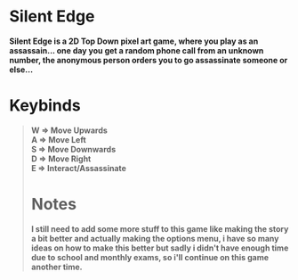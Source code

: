 **<h1>Silent Edge</h1>**
**Silent Edge is a 2D Top Down pixel art game, where you play as an assassain...
one day you get a random phone call from an unknown number, the anonymous person
orders you to go assassinate someone or else...**
**<h1>Keybinds</h1>**
> **W => Move Upwards**</br>
> **A => Move Left**</br>
> **S => Move Downwards**</br>
> **D => Move Right**</br>
> **E => Interact/Assassinate**</br>
**<h1>Notes</h1>**
**I still need to add some more stuff to this game like making the story a bit better
and actually making the options menu, i have so many ideas on how to make this better
but sadly i didn't have enough time due to school and monthly exams, so i'll continue
on this game another time.**
